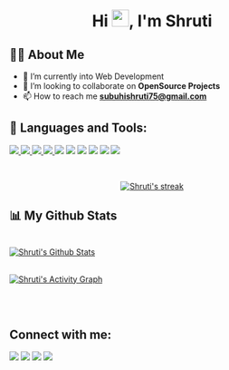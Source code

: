 

<h1 align="center">Hi <img src="https://raw.githubusercontent.com/MartinHeinz/MartinHeinz/master/wave.gif" width="30px">, I'm Shruti</h1>

## 🙋‍♂️ About Me


- 🌱 I’m currently into Web Development
- 👯 I’m looking to collaborate on **OpenSource Projects**
- 📫 How to reach me **subuhishruti75@gmail.com**

## 🚀 Languages and Tools:

<p align="left"> 
    <!--<a href="https://www.java.com" target="_blank"> <img src="https://img.icons8.com/color/48/000000/java-coffee-cup-logo.png"/> </a>
    <a href="https://reactjs.org/" target="_blank"> <img src="https://img.icons8.com/color/48/000000/react-native.png"/> </a>
    <a href="https://spring.io/projects/spring-boot" target="_blank"> <img src="https://img.icons8.com/color/48/000000/spring-logo.png"/> </a> -->
    <a href="https://developer.mozilla.org/en-US/docs/Web/JavaScript" target="_blank"> <img src="https://img.icons8.com/color/48/000000/javascript.png"/> </a> 
    <a href="https://www.w3.org/html/" target="_blank"> <img src="https://img.icons8.com/color/48/000000/html-5.png"/> </a> 
    <a href="https://www.w3schools.com/css/" target="_blank"> <img src="https://img.icons8.com/color/48/000000/css3.png"/> </a> 
    <a href="https://getbootstrap.com" target="_blank"> <img src="https://img.icons8.com/color/48/000000/bootstrap.png"/> </a> 
    <img src="https://img.icons8.com/color/48/000000/c-plus-plus-logo.png"/>
    <img src="https://img.icons8.com/color/48/000000/c-programming.png"/>
    <img src="https://img.icons8.com/color/48/000000/sass.png"/>
    <img src="https://img.icons8.com/color/48/000000/git.png"/>
    <img src="https://img.icons8.com/color/48/000000/mysql-logo.png"/>
    <img src="https://img.icons8.com/officel/40/000000/php-logo.png"/>
    
   <!-- <a href="https://www.python.org" target="_blank"> <img src="https://img.icons8.com/color/48/000000/python.png"/> </a> -->
   <!-- <a style="padding-right:8px;" href="https://nodejs.org" target="_blank"> <img src="https://img.icons8.com/color/48/000000/nodejs.png"/> </a> 
    <a style="padding-right:8px;" href="https://www.mysql.com/" target="_blank"> <img src="https://img.icons8.com/fluent/50/000000/mysql-logo.png"/> </a>
    <a href="https://www.mongodb.com/" target="_blank"> <img src="https://raw.githubusercontent.com/devicons/devicon/master/icons/mongodb/mongodb-original-wordmark.svg" alt="mongodb" width="48" height="48"/> </a> 
    <a href="https://firebase.google.com/" target="_blank"> <img src="https://img.icons8.com/color/48/000000/firebase.png"/> </a> 
    <a href="https://postman.com" target="_blank"> <img src="https://www.vectorlogo.zone/logos/getpostman/getpostman-icon.svg" alt="postman" width="45" height="45"/> </a>   
    <a href="https://git-scm.com/" target="_blank"> <img src="https://img.icons8.com/color/48/000000/git.png"/> </a> 
    <a href="https://www.jenkins.io" target="_blank"> <img src="https://www.vectorlogo.zone/logos/jenkins/jenkins-icon.svg" alt="jenkins" width="48" height="48"/> </a> 
    <a href="https://redux.js.org" target="_blank"> <img src="https://img.icons8.com/color/48/000000/redux.png"/> </a>
    <a href="https://expressjs.com" target="_blank"> <img src="https://raw.githubusercontent.com/devicons/devicon/master/icons/express/express-original-wordmark.svg" alt="express" width="40" height="40"/> </a>-->
</p>

<br/>

<p align="center">
    <a href="https://github.com/Srutip04/github-readme-streak-stats">
        <img title="🔥 Get streak stats for your profile at git.io/streak-stats" alt="Shruti's streak" src="https://github-readme-streak-stats.herokuapp.com/?user=Srutip04&theme=black-ice&hide_border=true&stroke=0000&background=060A0CD0"/>
    </a>
</p>

## 📊 My Github Stats

  <br/>
    <a href="https://github.com/Srutip04/github-readme-stats"><img alt="Shruti's Github Stats" src="https://github-readme-stats.vercel.app/api?username=Srutip04&show_icons=true&count_private=true&theme=react&hide_border=true&bg_color=0D1117" /></a>
  <!--<a href="https://github.com/Srutip04/github-readme-stats"><img alt="Shruti's Top Languages" src="https://github-readme-stats.vercel.app/api/top-langs/?username=Srutip04&langs_count=8&count_private=true&layout=compact&theme=react&hide_border=true&bg_color=0D1117" /></a>-->
  <br/>
  <!--<b>Note:</b> Top languages is only a metric of the languages my public code consists of and doesn't reflect experience or skill level.
  <br/>-->
<br/>

<a href="https://github.com/Srutip04/github-readme-activity-graph"><img alt="Shruti's Activity Graph" src="https://activity-graph.herokuapp.com/graph?username=Srutip04&bg_color=0D1117&color=5BCDEC&line=5BCDEC&point=FFFFFF&hide_border=true" /></a>

<br/>
<br/>

## Connect with me:

<p align="center">

<a href="mailto:subuhishruti75@gmail.com"><img src="https://img.shields.io/badge/Gmail-D14836?style=for-the-badge&logo=gmail&logoColor=white"/></a>
<a href = "https://www.linkedin.com/in/sruti-21084220a/" target= "_blank"><img src="https://img.shields.io/badge/linkedin-%230077B5.svg?style=for-the-badge&logo=linkedin&logoColor=white"/></a>
<a href = "https://www.instagram.com/__shruti04/" target= "_blank"><img src="https://img.shields.io/badge/__shruti04_-%23E4405F.svg?style=for-the-badge&logo=Instagram&logoColor=white"/></a>
<a href ="https://github.com/kole-swapnil"><img src="https://img.shields.io/badge/github-%23121011.svg?style=for-the-badge&logo=github&logoColor=white"/></a>


</p>



<!---
Srutip04/Srutip04 is a ✨ special ✨ repository because its `README.md` (this file) appears on your GitHub profile.
You can click the Preview link to take a look at your changes.
--->
